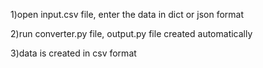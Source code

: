 1)open input.csv file, enter the data in dict or json format

2)run converter.py file, output.py file created automatically

3)data is created in csv format

